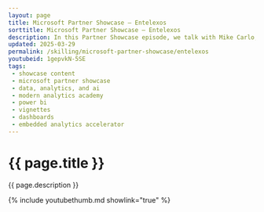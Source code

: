 ```yaml
---
layout: page
title: Microsoft Partner Showcase — Entelexos
sorttitle: Microsoft Partner Showcase — Entelexos
description: In this Partner Showcase episode, we talk with Mike Carlo, CEO of Carlo Solutions, for an introductory look at Entelexos. Built on top of Power BI, Entelexos extends the capabilities of Power BI Embedded to scale reporting to any number of users, while making it easy to create and modify compelling reports while automatically implementing of security best practices. 
updated: 2025-03-29
permalink: /skilling/microsoft-partner-showcase/entelexos
youtubeid: 1gepvkN-5SE
tags: 
 - showcase content
 - microsoft partner showcase
 - data, analytics, and ai
 - modern analytics academy
 - power bi
 - vignettes
 - dashboards
 - embedded analytics accelerator
---
```


# {{ page.title }}

{{ page.description }}

{% include youtubethumb.md showlink="true" %}